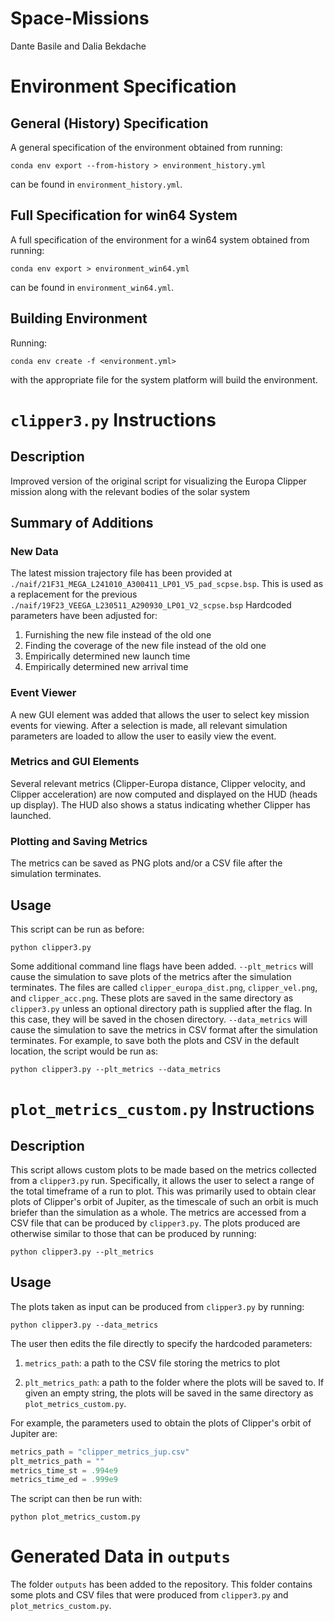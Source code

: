 # Space-Missions

Dante Basile and Dalia Bekdache

# Environment Specification

## General (History) Specification

A general specification of the environment obtained from running:

```
conda env export --from-history > environment_history.yml
```

can be found in `environment_history.yml`.

## Full Specification for win64 System

A full specification of the environment for a win64 system obtained from running:

```
conda env export > environment_win64.yml
```

can be found in `environment_win64.yml`.

## Building Environment

Running:

```
conda env create -f <environment.yml>
```

with the appropriate file for the system platform will build the environment.

# `clipper3.py` Instructions

## Description

Improved version of the original script for visualizing the Europa Clipper mission along with the relevant bodies of the solar system

## Summary of Additions

### New Data

The latest mission trajectory file has been provided at `./naif/21F31_MEGA_L241010_A300411_LP01_V5_pad_scpse.bsp`. This is used as a replacement for the previous `./naif/19F23_VEEGA_L230511_A290930_LP01_V2_scpse.bsp` Hardcoded parameters have been adjusted for:

1. Furnishing the new file instead of the old one
2. Finding the coverage of the new file instead of the old one
2. Empirically determined new launch time
3. Empirically determined new arrival time

### Event Viewer

A new GUI element was added that allows the user to select key mission events for viewing. After a selection is made, all relevant simulation parameters are loaded to allow the user to easily view the event.

### Metrics and GUI Elements

Several relevant metrics (Clipper-Europa distance, Clipper velocity, and Clipper acceleration) are now computed and displayed on the HUD (heads up display). The HUD also shows a status indicating whether Clipper has launched.

### Plotting and Saving Metrics

The metrics can be saved as PNG plots and/or a CSV file after the simulation terminates.

## Usage

This script can be run as before:

```
python clipper3.py
```

Some additional command line flags have been added. `--plt_metrics` will cause the simulation to save plots of the metrics after the simulation terminates. The files are called `clipper_europa_dist.png`, `clipper_vel.png`, and `clipper_acc.png`. These plots are saved in the same directory as `clipper3.py` unless an optional directory path is supplied after the flag. In this case, they will be saved in the chosen directory. `--data_metrics` will cause the simulation to save the metrics in CSV format after the simulation terminates. For example, to save both the plots and CSV in the default location, the script would be run as:

```
python clipper3.py --plt_metrics --data_metrics
```

# `plot_metrics_custom.py` Instructions

## Description

This script allows custom plots to be made based on the metrics collected from a `clipper3.py` run. Specifically, it allows the user to select a range of the total timeframe of a run to plot. This was primarily used to obtain clear plots of Clipper's orbit of Jupiter, as the timescale of such an orbit is much briefer than the simulation as a whole. The metrics are accessed from a CSV file that can be produced by `clipper3.py`. The plots produced are otherwise similar to those that can be produced by running:

```
python clipper3.py --plt_metrics
```

## Usage

The plots taken as input can be produced from `clipper3.py` by running:

```
python clipper3.py --data_metrics
```

The user then edits the file directly to specify the hardcoded parameters:

1. `metrics_path`: a path to the CSV file storing the metrics to plot

2. `plt_metrics_path`: a path to the folder where the plots will be saved to. If given an empty string, the plots will be saved in the same directory as `plot_metrics_custom.py`.

For example, the parameters used to obtain the plots of Clipper's orbit of Jupiter are:

``` python
metrics_path = "clipper_metrics_jup.csv"
plt_metrics_path = ""
metrics_time_st = .994e9
metrics_time_ed = .999e9
```

The script can then be run with:

```
python plot_metrics_custom.py
```

# Generated Data in `outputs`

The folder `outputs` has been added to the repository. This folder contains some plots and CSV files that were produced from `clipper3.py` and `plot_metrics_custom.py`.
